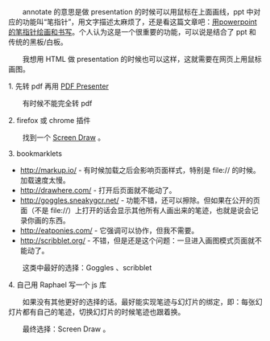 　　annotate 的意思是做 presentation 的时候可以用鼠标在上面画线，ppt 中对应的功能叫“笔指针”，用文字描述太麻烦了，还是看这篇文章吧：[用powerpoint的笔指针绘画和书写](http://www.360doc.com/content/10/0406/11/927278_21802293.shtml)。个人认为这是一个很重要的功能，可以说是结合了 ppt 和传统的黑板/白板。

　　我想用 HTML 做 presentation 的时候也可以这样，这就需要在网页上用鼠标画图。

1\. 先转 pdf 再用 [PDF Presenter](http://sourceforge.net/projects/pdfpresenter/)

　　有时候不能完全转 pdf

2\. firefox 或 chrome 插件

　　找到一个 [Screen Draw](https://addons.mozilla.org/en-US/firefox/addon/screen-draw/) 。

3\. bookmarklets

* http://markup.io/ - 有时候加载之后会影响页面样式，特别是 file:// 的时候。加载速度太慢。
* http://drawhere.com/ - 打开后页面就不能动了。
* http://goggles.sneakygcr.net/ - 功能不错，还可以擦除。但如果在公开的页面（不是 file://）上打开的话会显示其他所有人画出来的笔迹，也就是说会记录你画的东西。
* http://eatponies.com/ - 它强调可以协作，但我不需要。
* http://scribblet.org/ - 不错，但是还是这个问题：一旦进入画图模式页面就不能动了。

　　这类中最好的选择：Goggles 、scribblet

4\. 自己用 Raphael 写一个 js 库

　　如果没有其他更好的选择的话。最好能实现笔迹与幻灯片的绑定，即：每张幻灯片都有自己的笔迹，切换幻灯片的时候笔迹也跟着换。

　　最终选择：Screen Draw 。
